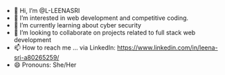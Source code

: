 - 👋 Hi, I’m @L-LEENASRI
- 👀 I’m interested in web development and competitive coding.
- 🌱 I’m currently learning about cyber security 
- 💞️ I’m looking to collaborate on projects related to full stack web development 
- 📫 How to reach me ... via LinkedIn: https://www.linkedin.com/in/leena-sri-a80265259/
- 😄 Pronouns: She/Her
